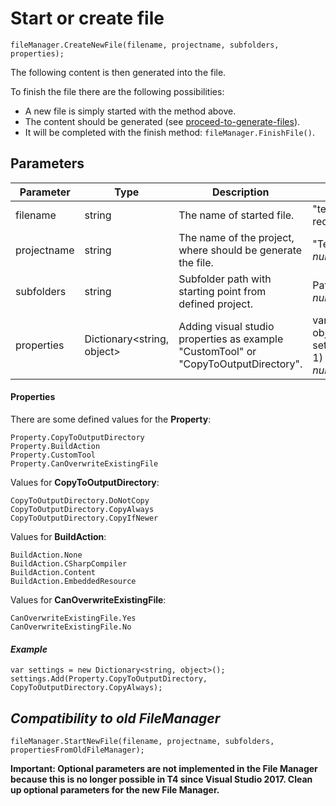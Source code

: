 # Start or create file

```
fileManager.CreateNewFile(filename, projectname, subfolders, properties);
```

The following content is then generated into the file. 

To finish the file there are the following possibilities:

- A new file is simply started with the method above. 
- The content should be generated (see [proceed-to-generate-files](06-Proceed-to-generate-files.md)).
- It will be completed with the finish method: `fileManager.FinishFile()`.

## Parameters

| Parameter   | Type                       | Description                                                  | Exmaple/Value                                                |
| ----------- | -------------------------- | ------------------------------------------------------------ | ------------------------------------------------------------ |
| filename    | string                     | The name of started file.                                    | "test.cs"<br />required value, should NOT BE *null*          |
| projectname | string                     | The name of the project, where should be generate the file.  | "Test.Business"<br />*null* = project name of current project |
| subfolders  | string                     | Subfolder path with starting point from defined project.     | Path.Combine("Example", "Tests")<br />*null* = root of project |
| properties  | Dictionary<string, object> | Adding visual studio properties as example "CustomTool" or "CopyToOutputDirectory". | var settings = new Dictionary<string, object>();<br />settings.Add("CopyToOutputDirectory", 1)<br />*null* = no properties set |

#### Properties

There are some defined values for the **Property**:

```
Property.CopyToOutputDirectory
Property.BuildAction
Property.CustomTool 
Property.CanOverwriteExistingFile
```

Values for **CopyToOutputDirectory**:

```
CopyToOutputDirectory.DoNotCopy
CopyToOutputDirectory.CopyAlways
CopyToOutputDirectory.CopyIfNewer
```

Values for **BuildAction**:

```
BuildAction.None
BuildAction.CSharpCompiler
BuildAction.Content
BuildAction.EmbeddedResource
```

Values for **CanOverwriteExistingFile**:

```
CanOverwriteExistingFile.Yes
CanOverwriteExistingFile.No
```

#### *Example* 

```
var settings = new Dictionary<string, object>();
settings.Add(Property.CopyToOutputDirectory, CopyToOutputDirectory.CopyAlways);
```

## *Compatibility to old FileManager*

```
fileManager.StartNewFile(filename, projectname, subfolders, propertiesFromOldFileManager);
```

**Important: Optional parameters are not implemented in the File Manager because this is no longer possible in T4 since Visual Studio 2017. Clean up optional parameters for the new File Manager.**
